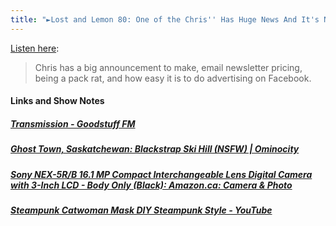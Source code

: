 ```yaml
---
title: "►Lost and Lemon 80: One of the Chris'' Has Huge News And It's Not What You Think - Or Is It?"
---
```

<p><a href="http://goodstuff.fm/ll/80">Listen here</a>:</p>
<blockquote><p>
  Chris has a big announcement to make, email newsletter pricing, being a pack rat, and how easy it is to do advertising on Facebook.
</p></blockquote>
<h4>Links and Show Notes</h4>
<h5><a href="http://ift.tt/1zAsotr" target="_blank">Transmission - Goodstuff FM</a></h5>
<h5><a href="http://ift.tt/1Bacbcr" target="_blank">Ghost Town, Saskatchewan: Blackstrap Ski Hill (NSFW) | Ominocity</a></h5>
<h5><a href="http://ift.tt/1NQhveV" target="_blank">Sony NEX-5R/B 16.1 MP Compact Interchangeable Lens Digital Camera with 3-Inch LCD - Body Only (Black): Amazon.ca: Camera & Photo</a></h5>
<h5><a href="http://ift.tt/1Bac9Bh" target="_blank">Steampunk Catwoman Mask DIY Steampunk Style - YouTube</a></h5>

